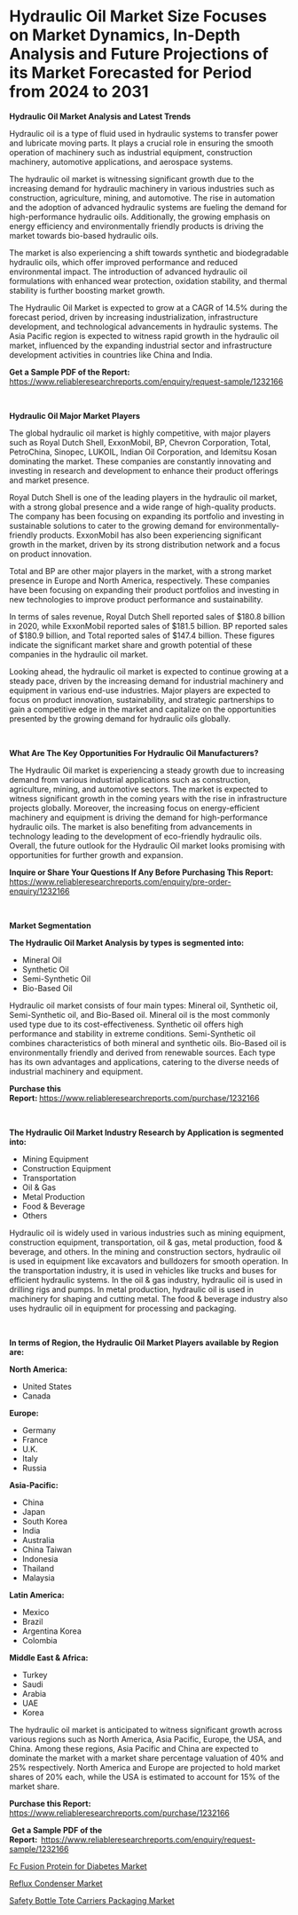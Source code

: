 <p><h1>Hydraulic Oil Market Size Focuses on Market Dynamics, In-Depth Analysis and Future Projections of its Market Forecasted for Period from 2024 to 2031</h1></p><p><strong>Hydraulic Oil Market Analysis and Latest Trends</strong></p>
<p><p>Hydraulic oil is a type of fluid used in hydraulic systems to transfer power and lubricate moving parts. It plays a crucial role in ensuring the smooth operation of machinery such as industrial equipment, construction machinery, automotive applications, and aerospace systems.</p><p>The hydraulic oil market is witnessing significant growth due to the increasing demand for hydraulic machinery in various industries such as construction, agriculture, mining, and automotive. The rise in automation and the adoption of advanced hydraulic systems are fueling the demand for high-performance hydraulic oils. Additionally, the growing emphasis on energy efficiency and environmentally friendly products is driving the market towards bio-based hydraulic oils.</p><p>The market is also experiencing a shift towards synthetic and biodegradable hydraulic oils, which offer improved performance and reduced environmental impact. The introduction of advanced hydraulic oil formulations with enhanced wear protection, oxidation stability, and thermal stability is further boosting market growth.</p><p>The Hydraulic Oil Market is expected to grow at a CAGR of 14.5% during the forecast period, driven by increasing industrialization, infrastructure development, and technological advancements in hydraulic systems. The Asia Pacific region is expected to witness rapid growth in the hydraulic oil market, influenced by the expanding industrial sector and infrastructure development activities in countries like China and India.</p></p>
<p><strong>Get a Sample PDF of the Report:&nbsp;</strong> <a href="https://www.reliableresearchreports.com/enquiry/request-sample/1232166">https://www.reliableresearchreports.com/enquiry/request-sample/1232166</a></p>
<p>&nbsp;</p>
<p><strong>Hydraulic Oil Major Market Players</strong></p>
<p><p>The global hydraulic oil market is highly competitive, with major players such as Royal Dutch Shell, ExxonMobil, BP, Chevron Corporation, Total, PetroChina, Sinopec, LUKOIL, Indian Oil Corporation, and Idemitsu Kosan dominating the market. These companies are constantly innovating and investing in research and development to enhance their product offerings and market presence.</p><p>Royal Dutch Shell is one of the leading players in the hydraulic oil market, with a strong global presence and a wide range of high-quality products. The company has been focusing on expanding its portfolio and investing in sustainable solutions to cater to the growing demand for environmentally-friendly products. ExxonMobil has also been experiencing significant growth in the market, driven by its strong distribution network and a focus on product innovation.</p><p>Total and BP are other major players in the market, with a strong market presence in Europe and North America, respectively. These companies have been focusing on expanding their product portfolios and investing in new technologies to improve product performance and sustainability.</p><p>In terms of sales revenue, Royal Dutch Shell reported sales of $180.8 billion in 2020, while ExxonMobil reported sales of $181.5 billion. BP reported sales of $180.9 billion, and Total reported sales of $147.4 billion. These figures indicate the significant market share and growth potential of these companies in the hydraulic oil market.</p><p>Looking ahead, the hydraulic oil market is expected to continue growing at a steady pace, driven by the increasing demand for industrial machinery and equipment in various end-use industries. Major players are expected to focus on product innovation, sustainability, and strategic partnerships to gain a competitive edge in the market and capitalize on the opportunities presented by the growing demand for hydraulic oils globally.</p></p>
<p>&nbsp;</p>
<p><strong>What Are The Key Opportunities For Hydraulic Oil Manufacturers?</strong></p>
<p><p>The Hydraulic Oil market is experiencing a steady growth due to increasing demand from various industrial applications such as construction, agriculture, mining, and automotive sectors. The market is expected to witness significant growth in the coming years with the rise in infrastructure projects globally. Moreover, the increasing focus on energy-efficient machinery and equipment is driving the demand for high-performance hydraulic oils. The market is also benefiting from advancements in technology leading to the development of eco-friendly hydraulic oils. Overall, the future outlook for the Hydraulic Oil market looks promising with opportunities for further growth and expansion.</p></p>
<p><strong>Inquire or Share Your Questions If Any Before Purchasing This Report:</strong> <a href="https://www.reliableresearchreports.com/enquiry/pre-order-enquiry/1232166">https://www.reliableresearchreports.com/enquiry/pre-order-enquiry/1232166</a></p>
<p>&nbsp;</p>
<p><strong>Market Segmentation</strong></p>
<p><strong>The Hydraulic Oil Market Analysis by types is segmented into:</strong></p>
<p><ul><li>Mineral Oil</li><li>Synthetic Oil</li><li>Semi-Synthetic Oil</li><li>Bio-Based Oil</li></ul></p>
<p><p>Hydraulic oil market consists of four main types: Mineral oil, Synthetic oil, Semi-Synthetic oil, and Bio-Based oil. Mineral oil is the most commonly used type due to its cost-effectiveness. Synthetic oil offers high performance and stability in extreme conditions. Semi-Synthetic oil combines characteristics of both mineral and synthetic oils. Bio-Based oil is environmentally friendly and derived from renewable sources. Each type has its own advantages and applications, catering to the diverse needs of industrial machinery and equipment.</p></p>
<p><strong>Purchase this Report:&nbsp;</strong><a href="https://www.reliableresearchreports.com/purchase/1232166">https://www.reliableresearchreports.com/purchase/1232166</a></p>
<p>&nbsp;</p>
<p><strong>The Hydraulic Oil Market Industry Research by Application is segmented into:</strong></p>
<p><ul><li>Mining Equipment</li><li>Construction Equipment</li><li>Transportation</li><li>Oil & Gas</li><li>Metal Production</li><li>Food & Beverage</li><li>Others</li></ul></p>
<p><p>Hydraulic oil is widely used in various industries such as mining equipment, construction equipment, transportation, oil & gas, metal production, food & beverage, and others. In the mining and construction sectors, hydraulic oil is used in equipment like excavators and bulldozers for smooth operation. In the transportation industry, it is used in vehicles like trucks and buses for efficient hydraulic systems. In the oil & gas industry, hydraulic oil is used in drilling rigs and pumps. In metal production, hydraulic oil is used in machinery for shaping and cutting metal. The food & beverage industry also uses hydraulic oil in equipment for processing and packaging.</p></p>
<p>&nbsp;</p>
<p><strong>In terms of Region, the Hydraulic Oil Market Players available by Region are:</strong></p>
<p>
    <p> <strong> North America: </strong>
        <ul>
            <li>United States</li>
            <li>Canada</li>
        </ul>
        </p> 
    <p> <strong> Europe: </strong>
        <ul>
            <li>Germany</li>
            <li>France</li>
            <li>U.K.</li>
            <li>Italy</li>
            <li>Russia</li>
        </ul>
        </p> 
    <p> <strong> Asia-Pacific: </strong>
        <ul>
            <li>China</li>
            <li>Japan</li>
            <li>South Korea</li>
            <li>India</li>
            <li>Australia</li>
            <li>China Taiwan</li>
            <li>Indonesia</li>
            <li>Thailand</li>
            <li>Malaysia</li>
        </ul>
        </p> 
    <p> <strong> Latin America: </strong>
        <ul>
            <li>Mexico</li>
            <li>Brazil</li>
            <li>Argentina Korea</li>
            <li>Colombia</li>
        </ul>
        </p> 
    <p> <strong> Middle East & Africa: </strong>
        <ul>
            <li>Turkey</li>
            <li>Saudi</li>
            <li>Arabia</li>
            <li>UAE</li>
            <li>Korea</li>
        </ul>
    </p>
    </p>
<p><p>The hydraulic oil market is anticipated to witness significant growth across various regions such as North America, Asia Pacific, Europe, the USA, and China. Among these regions, Asia Pacific and China are expected to dominate the market with a market share percentage valuation of 40% and 25% respectively. North America and Europe are projected to hold market shares of 20% each, while the USA is estimated to account for 15% of the market share.</p></p>
<p><strong>Purchase this Report: </strong><a href="https://www.reliableresearchreports.com/purchase/1232166">https://www.reliableresearchreports.com/purchase/1232166</a></p>
<p>&nbsp;<strong>Get a Sample PDF of the Report:&nbsp;&nbsp;</strong><a href="https://www.reliableresearchreports.com/enquiry/request-sample/1232166">https://www.reliableresearchreports.com/enquiry/request-sample/1232166</a></p>
<p><strong></strong></p>
<p><p><a href="https://view.publitas.com/reportprime-1/fc-fusion-protein-for-diabetes-market-challenges-opportunities-and-growth-drivers-and-major-market-players-forecasted-for-period-from-2023-2030/">Fc Fusion Protein for Diabetes Market</a></p><p><a href="https://view.publitas.com/reportprime-1/reflux-condenser-market-provides-detailed-segmentation-of-this-market-based-on-type-application-and-region-and-forecast-for-the-period-from-2023-2030/">Reflux Condenser Market</a></p><p><a href="https://view.publitas.com/reportprime-1/global-safety-bottle-tote-carriers-packaging-market-size-and-market-trends-insights-and-projections-from-2023-to-2030/">Safety Bottle Tote Carriers Packaging Market</a></p></p>